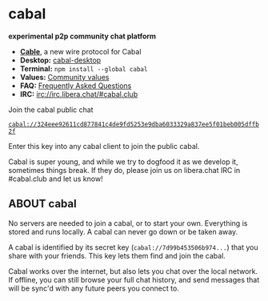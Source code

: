 # cabal
**experimental p2p community chat platform**

- **[Cable](https://github.com/cabal-club/cable)**, a new wire protocol for Cabal
- **Desktop:** [cabal-desktop](https://github.com/cabal-club/cabal-desktop)
- **Terminal:** `npm install --global cabal`
- **Values:** [Community values](https://github.com/cabal-club/commons/blob/master/values.md#values)
- **FAQ:** [Frequently Asked Questions](https://cabal.chat/faq.html)
- **IRC:** [irc://irc.libera.chat/#cabal.club](irc://irc.libera.chat/#cabal.club)

Join the cabal public chat

[`cabal://324eee92611cd877841c4de9fd5253e9dba6033329a837ee5f01beb005dffb2f`](cabal://324eee92611cd877841c4de9fd5253e9dba6033329a837ee5f01beb005dffb2f)

Enter this key into any cabal client to join the public cabal.

Cabal is super young, and while we try to dogfood it as we develop it, sometimes things break. If they do, please join us on libera.chat IRC in #cabal.club and let us know!

## ABOUT cabal

No servers are needed to join a cabal, or to start your own. Everything is stored and runs locally. A cabal can never go down or be taken away.

A cabal is identified by its secret key (`cabal://7d99b453506b974...`) that you share with your friends. This key lets them find and join the cabal.

Cabal works over the internet, but also lets you chat over the local network. If offline, you can still browse your full chat history, and send messages that will be sync'd with any future peers you connect to.
